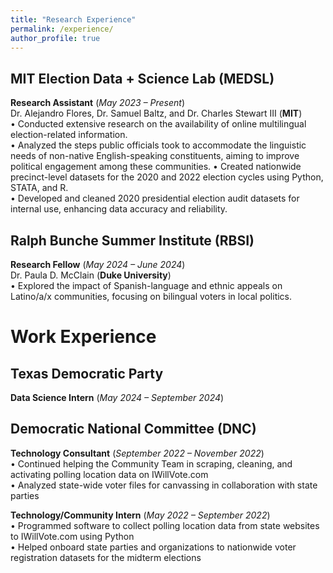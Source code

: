 ```yaml
---
title: "Research Experience"
permalink: /experience/
author_profile: true
---
```

MIT Election Data + Science Lab (MEDSL) 
--
**Research Assistant** (*May 2023 – Present*)<br>
Dr. Alejandro Flores, Dr. Samuel Baltz, and Dr. Charles Stewart III (**MIT**)<br>
• Conducted extensive research on the availability of online multilingual election-related information.<br>
• Analyzed the steps public officials took to accommodate the linguistic needs of non-native English-speaking constituents, aiming to improve political engagement among these communities.
• Created nationwide precinct-level datasets for the 2020 and 2022 election cycles using Python, STATA, and R.<br>
• Developed and cleaned 2020 presidential election audit datasets for internal use, enhancing data accuracy and reliability.<br>

Ralph Bunche Summer Institute (RBSI) 
--
**Research Fellow** (*May 2024 – June 2024*)<br>
Dr. Paula D. McClain (**Duke University**)<br>
• Explored the impact of Spanish-language and ethnic appeals on Latino/a/x communities, focusing on bilingual voters in local politics. <br>

Work Experience
===
Texas Democratic Party<br>
--
**Data Science Intern** (*May 2024 – September 2024*)<br>

Democratic National Committee (DNC)
--
**Technology Consultant** (*September 2022 – November 2022*)<br>
• Continued helping the Community Team in scraping, cleaning, and activating polling location data on IWillVote.com<br>
• Analyzed state-wide voter files for canvassing in collaboration with state parties<br>

**Technology/Community Intern** (*May 2022 – September 2022*)<br>
• Programmed software to collect polling location data from state websites to IWillVote.com using Python<br>
• Helped onboard state parties and organizations to nationwide voter registration datasets for the midterm elections
